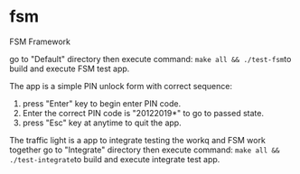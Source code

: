 # fsm
FSM Framework

go to "Default" directory then execute command: ```make all && ./test-fsm```to build and execute FSM test app.

The app is a simple PIN unlock form with correct sequence:
1. press "Enter" key to begin enter PIN code.
2. Enter the correct PIN code is "20122019*" to go to passed state.
3. press "Esc" key at anytime to quit the app.

The traffic light is a app to integrate testing the workq and FSM work together
go to "Integrate" directory then execute command: ```make all && ./test-integrate```to build and execute integrate test app.